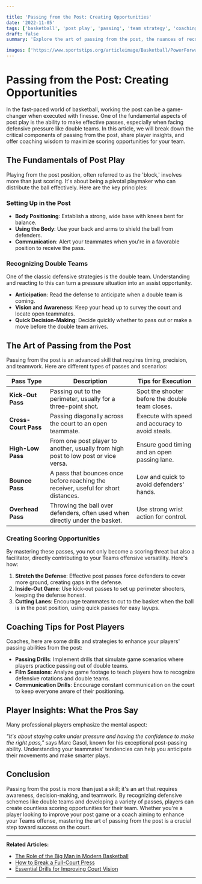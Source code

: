 ```yaml
---

title: 'Passing from the Post: Creating Opportunities'
date: '2022-11-05'
tags: ['basketball', 'post play', 'passing', 'team strategy', 'coaching tips', 'double teams', 'offensive plays']
draft: false
summary: 'Explore the art of passing from the post, the nuances of recognizing double teams, and the skills to find open teammates to create scoring opportunities.'

images: ['https://www.sportstips.org/articleimage/Basketball/PowerForward/passing_from_the_post_creating_opportunities.webp']
---
```


# Passing from the Post: Creating Opportunities

In the fast-paced world of basketball, working the post can be a game-changer when executed with finesse. One of the fundamental aspects of post play is the ability to make effective passes, especially when facing defensive pressure like double teams. In this article, we will break down the critical components of passing from the post, share player insights, and offer coaching wisdom to maximize scoring opportunities for your team.

## The Fundamentals of Post Play

Playing from the post position, often referred to as the 'block,' involves more than just scoring. It's about being a pivotal playmaker who can distribute the ball effectively. Here are the key principles:

### Setting Up in the Post

- **Body Positioning**: Establish a strong, wide base with knees bent for balance.
- **Using the Body**: Use your back and arms to shield the ball from defenders.
- **Communication**: Alert your teammates when you're in a favorable position to receive the pass.

### Recognizing Double Teams

One of the classic defensive strategies is the double team. Understanding and reacting to this can turn a pressure situation into an assist opportunity.

- **Anticipation**: Read the defense to anticipate when a double team is coming.
- **Vision and Awareness**: Keep your head up to survey the court and locate open teammates.
- **Quick Decision-Making**: Decide quickly whether to pass out or make a move before the double team arrives.

## The Art of Passing from the Post

Passing from the post is an advanced skill that requires timing, precision, and teamwork. Here are different types of passes and scenarios:

| Pass Type              | Description                                                                                        | Tips for Execution                               |
|------------------------|----------------------------------------------------------------------------------------------------|--------------------------------------------------|
| **Kick-Out Pass**      | Passing out to the perimeter, usually for a three-point shot.                                       | Spot the shooter before the double team closes.  |
| **Cross-Court Pass**   | Passing diagonally across the court to an open teammate.                                           | Execute with speed and accuracy to avoid steals. |
| **High-Low Pass**      | From one post player to another, usually from high post to low post or vice versa.                  | Ensure good timing and an open passing lane.     |
| **Bounce Pass**        | A pass that bounces once before reaching the receiver, useful for short distances.                  | Low and quick to avoid defenders' hands.         |
| **Overhead Pass**      | Throwing the ball over defenders, often used when directly under the basket.                        | Use strong wrist action for control.             |

### Creating Scoring Opportunities

By mastering these passes, you not only become a scoring threat but also a facilitator, directly contributing to your Teams offensive versatility. Here's how:

1. **Stretch the Defense**: Effective post passes force defenders to cover more ground, creating gaps in the defense.
2. **Inside-Out Game**: Use kick-out passes to set up perimeter shooters, keeping the defense honest.
3. **Cutting Lanes**: Encourage teammates to cut to the basket when the ball is in the post position, using quick passes for easy layups.

## Coaching Tips for Post Players

Coaches, here are some drills and strategies to enhance your players' passing abilities from the post:

- **Passing Drills**: Implement drills that simulate game scenarios where players practice passing out of double teams.
- **Film Sessions**: Analyze game footage to teach players how to recognize defensive rotations and double teams.
- **Communication Drills**: Encourage constant communication on the court to keep everyone aware of their positioning.

## Player Insights: What the Pros Say

Many professional players emphasize the mental aspect:

*"It's about staying calm under pressure and having the confidence to make the right pass,"* says Marc Gasol, known for his exceptional post-passing ability. Understanding your teammates' tendencies can help you anticipate their movements and make smarter plays.

## Conclusion

Passing from the post is more than just a skill; it's an art that requires awareness, decision-making, and teamwork. By recognizing defensive schemes like double teams and developing a variety of passes, players can create countless scoring opportunities for their team. Whether you're a player looking to improve your post game or a coach aiming to enhance your Teams offense, mastering the art of passing from the post is a crucial step toward success on the court.

---

**Related Articles:**
- [The Role of the Big Man in Modern Basketball](#) 
- [How to Break a Full-Court Press](#) 
- [Essential Drills for Improving Court Vision](#) 
---

```